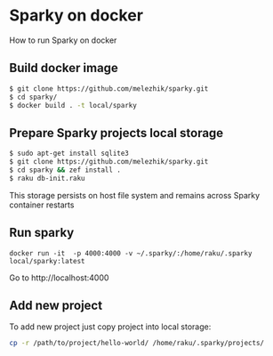 # Sparky on docker

How to run Sparky on docker

## Build docker image

```bash
$ git clone https://github.com/melezhik/sparky.git
$ cd sparky/
$ docker build . -t local/sparky
```

## Prepare Sparky projects local storage

```bash
$ sudo apt-get install sqlite3
$ git clone https://github.com/melezhik/sparky.git
$ cd sparky && zef install .
$ raku db-init.raku
```

This storage persists on host file system and remains across Sparky container restarts

## Run sparky 

```
docker run -it  -p 4000:4000 -v ~/.sparky/:/home/raku/.sparky local/sparky:latest 
```

Go to http://localhost:4000


## Add new project

To add new project just copy project into local storage: 


```bash
cp -r /path/to/project/hello-world/ /home/raku/.sparky/projects/
```
